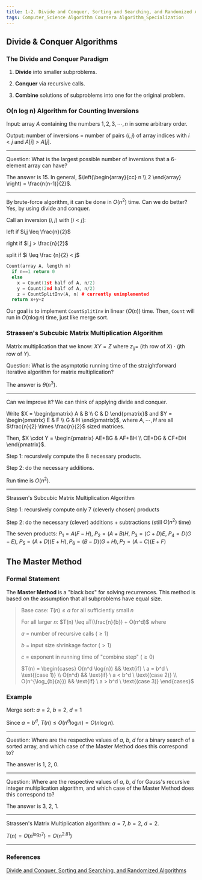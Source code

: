 ```yaml
---
title: 1-2. Divide and Conquer, Sorting and Searching, and Randomized Algorithms (2)
tags: Computer_Science Algorithm Coursera Algorithm_Specialization
---
```


## Divide & Conquer Algorithms

### The Divide and Conquer Paradigm

1. **Divide** into smaller subproblems.

2. **Conquer** via recursive calls.

3. **Combine** solutions of subproblems into one for the original problem.

### O(n log n) Algorithm for Counting Inversions

Input: array $A$ containing the numbers $1, 2, 3, \cdots, n$ in some arbitrary order.

Output: number of inversions = number of pairs $(i, j)$ of array indices with $i < j$ and $A[i] > A[j]$.

---

Question: What is the largest possible number of inversions that a 6-element array can have?

The answer is $15$. In general, $\left(\begin{array}{cc} n \\ 2 \end{array} \right) = \frac{n(n-1)}{2}$.

---

By brute-force algorithm, it can be done in $O(n^2)$ time. Can we do better? Yes, by using divide and conquer.

Call an inversion $(i,j)$ with $[i < j]$:

left if $i,j \leq \frac{n}{2}$

right if $i,j > \frac{n}{2}$

split if $i \leq \frac {n}{2} < j$


``` cpp
Count(array A, length n)
  if n==1 return 0
  else
    x = Count(1st half of A, n/2)
    y = Count(2nd half of A, n/2)
    z = CountSplitInv(A, n) # currently unimplemented
  return x+y+z
```

Our goal is to implement `CountSplitInv` in linear ($O(n)$) time. Then, `Count` will run in $O(n \log{n})$ time, just like merge sort.



### Strassen's Subcubic Matrix Multiplication Algorithm

Matrix multiplication that we know: $XY = Z$ where $z_{ij} =$ ($i$th row of $X$) $\cdot$ ($j$th row of $Y$).

Question: What is the asymptotic running time of the straightforward iterative algorithm for matrix multiplication?

The answer is $\theta(n^3)$.

---

Can we improve it? We can think of applying divide and conquer.

Write $X = \begin{pmatrix} A & B \\ C & D \end{pmatrix}$ and $Y = \begin{pmatrix} E & F \\ G & H \end{pmatrix}$, where $A, \cdots, H$ are all $\frac{n}{2} \times \frac{n}{2}$ sized matrices.

Then, $X \cdot Y = \begin{pmatrix} AE+BG & AF+BH \\ CE+DG & CF+DH \end{pmatrix}$.

Step 1: recursively compute the 8 necessary products.

Step 2: do the necessary additions.

Run time is $O(n^2)$.

---

Strassen's Subcubic Matrix Multiplication Algorithm

Step 1: recursively compute only 7 (cleverly chosen) products

Step 2: do the necessary (clever) additions + subtractions (still $O(n^2)$ time)

The seven products: $P_1 = A(F-H),\ P_2 = (A+B)H,\ P_3 = (C+D)E,\ P_4 = D(G-E),\ P_5 = (A+D)(E+H), P_6 = (B-D)(G+H), P_7 = (A-C)(E+F)$



## The Master Method

### Formal Statement

The **Master Method** is a "black box" for solving recurrences. This method is based on the assumption that all subproblems have equal size.

> Base case: $T(n) \leq a$ for all sufficiently small $n$
>
> For all larger $n$: $T(n) \leq aT(\frac{n}{b}) + O(n^d)$ where
>
>$a$ = number of recursive calls ($\geq 1$)
>
>$b$ = input size shrinkage factor ($> 1$)
>
>$c$ = exponent in running time of "combine step" ($\geq 0$)
>
> $T(n) = \begin{cases} O(n^d \log{n}) && \text{if} \ a = b^d \ \text{(case 1)}
\\ O(n^d) && \text{if} \ a < b^d \ \text{(case 2)} \\ O(n^{\log_{b}{a}}) && \text{if} \ a > b^d \ \text{(case 3)} \end{cases}$
>

### Example

Merge sort: $a = 2,\ b = 2,\ d = 1$

Since $a = b^d$, $T(n) \leq O(n^d \log{n}) = O(n\log{n})$.

---

Question: Where are the respective values of $a,\ b,\ d$ for a binary search of a sorted array, and which case of the Master Method does this correspond to?

The answer is $1,\ 2,\ 0$.

---

Question: Where are the respective values of $a,\ b,\ d$ for Gauss's recursive integer multiplication algorithm, and which case of the Master Method does this correspond to?

The answer is $3,\ 2,\ 1$.

---

Strassen's Matrix Multiplication algorithm: $a = 7,\ b = 2,\ d = 2$.

$T(n) = O(n^{\log_{2}{7}}) = O(n^{2.81})$

---

### References

[Divide and Conquer, Sorting and Searching, and Randomized Algorithms](https://www.coursera.org/learn/algorithms-divide-conquer)

